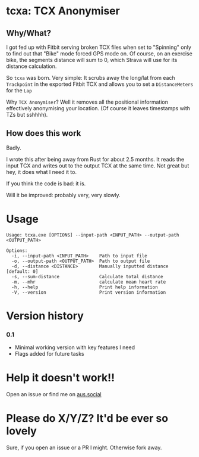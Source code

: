 # tcxa: TCX Anonymiser

## Why/What?

I got fed up with Fitbit serving broken TCX files when set to "Spinning" only to find out that "Bike" mode forced GPS mode on. Of course, on an exercise bike, the segments distance will sum to 0, which Strava will use for its distance calculation. 

So `tcxa` was born. Very simple: It scrubs away the long/lat from each `Trackpoint` in the exported Fitbit TCX and allows you to set a `DistanceMeters` for the `Lap`

Why `TCX Anonymiser`? Well it removes all the positional information effectively anonymising your location. (Of course it leaves timestamps with TZs but sshhhh).

## How does this work

Badly.

I wrote this after being away from Rust for about 2.5 months. It reads the input TCX and writes out to the output TCX at the same time. Not great but hey, it does what I need it to.

If you think the code is bad: it is. 

Will it be improved: probably very, very slowly.

# Usage
```
Usage: tcxa.exe [OPTIONS] --input-path <INPUT_PATH> --output-path <OUTPUT_PATH>

Options:
  -i, --input-path <INPUT_PATH>    Path to input file
  -o, --output-path <OUTPUT_PATH>  Path to output file
  -d, --distance <DISTANCE>        Manually inputted distance [default: 0]
  -s, --sum-distance               Calculate total distance
  -m, --mhr                        calculate mean heart rate
  -h, --help                       Print help information
  -V, --version                    Print version information
```

# Version history

### 0.1
* Minimal working version with key features I need
* Flags added for future tasks

# Help it doesn't work!!

Open an issue or find me on [aus.social](https://aus.social/@birlocke_)

# Please do X/Y/Z? It'd be ever so lovely

Sure, if you open an issue or a PR I might. Otherwise fork away.
